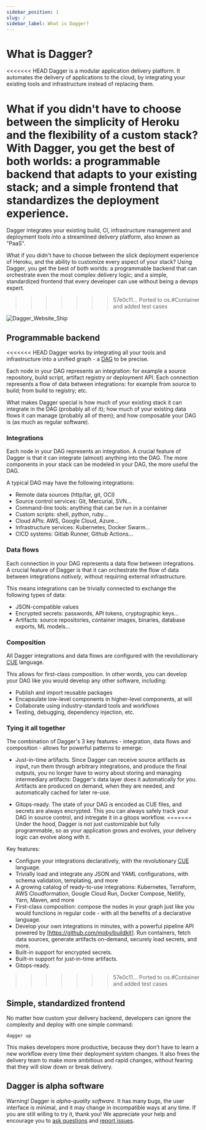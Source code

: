 ```yaml
---
sidebar_position: 1
slug: /
sidebar_label: What is Dagger?
---
```


# What is Dagger?

<<<<<<< HEAD
Dagger is a modular application delivery platform. It automates the delivery of applications to the cloud, by integrating your existing tools and infrastructure instead
of replacing them.

What if you didn't have to choose between the simplicity of Heroku and the flexibility of a custom stack?
With Dagger, you get the best of both worlds: a programmable backend that adapts to your existing stack; and a simple frontend
that standardizes the deployment experience.
=======
Dagger integrates your existing build, CI, infrastructure management and deployment tools into a streamlined delivery platform, also known as "PaaS".

What if you didn't have to choose between the slick deployment experience of Heroku, and the ability to customize every aspect of your stack? Using Dagger, you get the best of both worlds: a programmable backend that can orchestrate even the most complex delivery logic; and a simple, standardized frontend that every developer can use without being a devops expert.
>>>>>>> 57e0c11... Ported to os.#Container and added test cases

![Dagger_Website_Ship](https://user-images.githubusercontent.com/216487/122216381-328a3500-ce61-11eb-907f-d2b6f66b3b10.png)

## Programmable backend

<<<<<<< HEAD
Dagger works by integrating all your tools and infrastructure into a unified graph - a [DAG](https://en.wikipedia.org/wiki/Directed_acyclic_graph) to be precise.

Each node in your DAG represents an integration: for example a source repository, build script, artifact registry or deployment API. Each connection represents a flow of data between integrations: for example from source to build; from build to registry; etc.

What makes Dagger special is how much of your existing stack it can integrate in the DAG (probably all of it); how much
of your existing data flows it can manage (probably all of them); and how composable your DAG is (as much as regular software).

### Integrations

Each node in your DAG represents an integration. A crucial feature of Dagger is that it can integrate (almost) anything
into the DAG. The more components in your stack can be modeled in your DAG, the more useful the DAG.

A typical DAG may have the following integrations:

* Remote data sources (http/tar, git, OCI)
* Source control services: Git, Mercurial, SVN...
* Command-line tools: anything that can be run in a container
* Custom scripts: shell, python, ruby...
* Cloud APIs: AWS, Google Cloud, Azure...
* Infrastructure services: Kubernetes, Docker Swarm...
* CICD systems: Gitlab Runner, Github Actions...

### Data flows

Each connection in your DAG represents a data flow between integrations. A crucial feature of Dagger is that it
can orchestrate the flow of data between integrations *natively*, without requiring external infrastructure.

This means integrations can be trivially connected to exchange the following types of data:

* JSON-compatible values
* Encrypted secrets: passwords, API tokens, cryptographic keys...
* Artifacts: source repositories, container images, binaries, database exports, ML models...

### Composition

All Dagger integrations and data flows are configured with the revolutionary [CUE](https://cuelang.org) language.

This allows for first-class composition. In other words, you can develop your DAG like you would develop any other software, including:

* Publish and import reusable packages
* Encapsulate low-level components in higher-level components, at will
* Collaborate using industry-standard tools and workflows
* Testing, debugging, dependency injection, etc.

### Tying it all together

The combination of Dagger's 3 key features - integration, data flows and composition - allows for powerful patterns to emerge:

* Just-in-time artifacts. Since Dagger can receive source artifacts as input, run them through arbitrary integrations, and produce the final
outputs, you no longer have to worry about storing and managing intermediary artifacts: Dagger's data layer does it automatically for you. Artifacts are produced on demand, when they are needed, and automatically cached for later re-use.

* Gitops-ready. The state of your DAG is encoded as CUE files, and secrets are always encrypted. This you can always safely track your DAG
in source control, and intregate it in a gitops workflow.
=======
Under the hood, Dagger is not just customizable but fully programmable, so as your application grows and evolves, your delivery logic can evolve along with it.

Key features:

* Configure your integrations declaratively, with the revolutionary [CUE](https://cuelang.org) language.
* Trivially load and integrate any JSON and YAML configurations, with schema validation, templating, and more
* A growing catalog of ready-to-use integrations: Kubernetes, Terraform, AWS Cloudformation, Google Cloud Run, Docker Compose, Netlify, Yarn, Maven, and more
* First-class composition: compose the nodes in your graph just like you would functions in regular code - with all the benefits of a declarative language.
* Develop your own integrations in minutes, with a powerful pipeline API powered by [https://github.com/moby/buildkit]. Run containers, fetch data sources, generate artifacts on-demand, securely load secrets, and more.
* Built-in support for encrypted secrets.
* Built-in support for just-in-time artifacts.
* Gitops-ready.
>>>>>>> 57e0c11... Ported to os.#Container and added test cases

## Simple, standardized frontend

No matter how custom your delivery backend, developers can ignore the complexity and deploy with one simple command:

```shell
dagger up
```

This makes developers more productive, because they don't have to learn a new workflow every time their deployment
system changes. It also frees the delivery team to make more ambitious and rapid changes, without fearing that they will slow down or break delivery.

## Dagger is alpha software

Warning! Dagger is _alpha-quality software_. It has many bugs, the user interface is minimal, and it may change in incompatible ways at any time. If you are still
willing to try it, thank you! We appreciate your help and encourage you to [ask
questions](https://github.com/dagger/dagger/discussions) and [report issues](https://github.com/dagger/dagger/issues).
